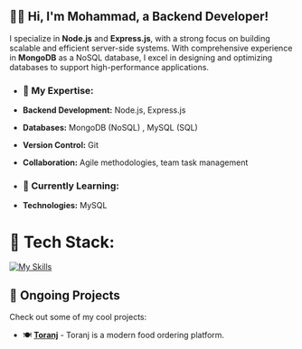 ## 👨‍💻 Hi, I'm Mohammad, a Backend Developer!

I specialize in **Node.js** and **Express.js**, with a strong focus on building scalable and efficient server-side systems. With comprehensive experience in **MongoDB** as a NoSQL database, I excel in designing and optimizing databases to support high-performance applications.</div>  
  

- ### 🚀 My Expertise:
- **Backend Development:** Node.js, Express.js
- **Databases:** MongoDB (NoSQL) , MySQL (SQL)
- **Version Control:** Git
- **Collaboration:** Agile methodologies, team task management  
  

- ### 🌱 Currently Learning:
- **Technologies:** MySQL

# 💼 Tech Stack:
[![My Skills](https://skillicons.dev/icons?i=javascript,nodejs,expressjs,mongo,mysql,git,github,&theme=dark)](https://skillicons.dev)

## 🚀 Ongoing Projects 

Check out some of my cool projects:

- 🍽️ **[Toranj](https://toranj.vercel.app)** - Toranj is a modern food ordering platform.

